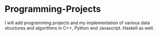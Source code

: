 # Programming-Projects
I will add programming projects and my implementation of various data structures and algorithms in C++, Python and Javascript. Haskell as well.
